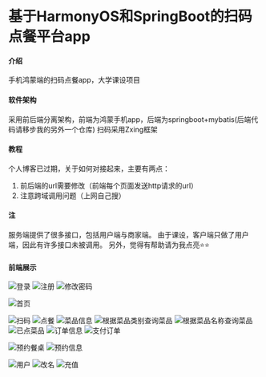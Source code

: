 # 基于HarmonyOS和SpringBoot的扫码点餐平台app

#### 介绍
手机鸿蒙端的扫码点餐app，大学课设项目

#### 软件架构
采用前后端分离架构，前端为鸿蒙手机app，后端为springboot+mybatis(后端代码请移步我的另外一个仓库)
扫码采用Zxing框架

#### 教程
个人博客已过期，关于如何对接起来，主要有两点：
1. 前后端的url需要修改（前端每个页面发送http请求的url）
2. 注意跨域调用问题（上网自己搜）

#### 注
服务端提供了很多接口，包括用户端与商家端。
由于课设，客户端只做了用户端，因此有许多接口未被调用。
另外，觉得有帮助请为我点亮⭐⭐

#### 前端展示

![登录](images/%E7%99%BB%E5%BD%95.jpg)
![注册](images/%E6%B3%A8%E5%86%8C.jpg)
![修改密码](images/%E4%BF%AE%E6%94%B9%E5%AF%86%E7%A0%81.jpg)

![首页](images/%E9%A6%96%E9%A1%B5.jpg)

![扫码](images/%E6%89%AB%E7%A0%81.jpg)
![点餐](images/%E7%82%B9%E9%A4%90.jpg)
![菜品信息](images/%E8%8F%9C%E5%93%81%E4%BF%A1%E6%81%AF.jpg)
![根据菜品类别查询菜品](images/%E6%9F%A5%E8%AF%A2%E8%8F%9C%E5%93%81.jpg)
![根据菜品名称查询菜品](images/%E6%90%9C%E7%B4%A2%E8%8F%9C%E5%93%81.jpg)
![已点菜品](images/%E5%B7%B2%E7%82%B9%E8%8F%9C%E5%93%81.jpg)
![订单信息](images/%E8%AE%A2%E5%8D%95%E4%BF%A1%E6%81%AF.jpg)
![支付订单](images/%E6%94%AF%E4%BB%98%E8%AE%A2%E5%8D%95.jpg)

![预约餐桌](images/%E9%A2%84%E7%BA%A6%E9%A4%90%E6%A1%8C.jpg)
![预约信息](images/%E9%A2%84%E7%BA%A6%E4%BF%A1%E6%81%AF.jpg)

![用户](images/%E7%94%A8%E6%88%B7%E4%BF%A1%E6%81%AF.jpg)
![改名](images/%E6%94%B9%E5%90%8D.jpg)
![充值](images/%E5%85%85%E5%80%BC.jpg)
